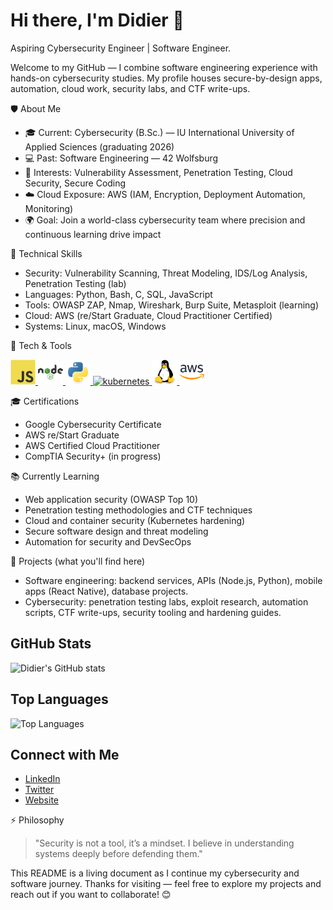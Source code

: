 # Hi there, I'm Didier 👋

Aspiring Cybersecurity Engineer | Software Engineer.

Welcome to my GitHub — I combine software engineering experience with hands-on cybersecurity studies. My profile houses secure-by-design apps, automation, cloud work, security labs, and CTF write-ups.

🛡️ About Me
- 🎓 Current: Cybersecurity (B.Sc.) — IU International University of Applied Sciences (graduating 2026)
- 💻 Past: Software Engineering — 42 Wolfsburg
- 🔐 Interests: Vulnerability Assessment, Penetration Testing, Cloud Security, Secure Coding
- ☁️ Cloud Exposure: AWS (IAM, Encryption, Deployment Automation, Monitoring)
- 🌍 Goal: Join a world-class cybersecurity team where precision and continuous learning drive impact

🧠 Technical Skills
- Security: Vulnerability Scanning, Threat Modeling, IDS/Log Analysis, Penetration Testing (lab)
- Languages: Python, Bash, C, SQL, JavaScript
- Tools: OWASP ZAP, Nmap, Wireshark, Burp Suite, Metasploit (learning)
- Cloud: AWS (re/Start Graduate, Cloud Practitioner Certified)
- Systems: Linux, macOS, Windows

🔧 Tech & Tools
<p>
  <a href="https://developer.mozilla.org/en-US/docs/Web/JavaScript" target="_blank" rel="noreferrer">
    <img src="https://raw.githubusercontent.com/devicons/devicon/master/icons/javascript/javascript-original.svg" alt="javascript" width="40" height="40"/>
  </a>
  <a href="https://nodejs.org" target="_blank" rel="noreferrer">
    <img src="https://raw.githubusercontent.com/devicons/devicon/master/icons/nodejs/nodejs-original-wordmark.svg" alt="nodejs" width="40" height="40"/>
  </a>
  <a href="https://www.python.org" target="_blank" rel="noreferrer">
    <img src="https://raw.githubusercontent.com/devicons/devicon/master/icons/python/python-original.svg" alt="python" width="40" height="40"/>
  </a>
  <a href="https://kubernetes.io" target="_blank" rel="noreferrer">
    <img src="https://www.vectorlogo.zone/logos/kubernetes/kubernetes-icon.svg" alt="kubernetes" width="40" height="40"/>
  </a>
  <a href="https://www.linux.org/" target="_blank" rel="noreferrer">
    <img src="https://raw.githubusercontent.com/devicons/devicon/master/icons/linux/linux-original.svg" alt="linux" width="40" height="40"/>
  </a>
  <a href="https://aws.amazon.com/" target="_blank" rel="noreferrer">
    <img src="https://raw.githubusercontent.com/devicons/devicon/master/icons/amazonwebservices/amazonwebservices-original.svg" alt="aws" width="40" height="40"/>
  </a>
</p>

🎓 Certifications
- Google Cybersecurity Certificate
- AWS re/Start Graduate
- AWS Certified Cloud Practitioner
- CompTIA Security+ (in progress)

📚 Currently Learning
- Web application security (OWASP Top 10)
- Penetration testing methodologies and CTF techniques
- Cloud and container security (Kubernetes hardening)
- Secure software design and threat modeling
- Automation for security and DevSecOps

📁 Projects (what you'll find here)
- Software engineering: backend services, APIs (Node.js, Python), mobile apps (React Native), database projects.
- Cybersecurity: penetration testing labs, exploit research, automation scripts, CTF write-ups, security tooling and hardening guides.

## GitHub Stats

![Didier's GitHub stats](https://github-readme-stats.vercel.app/api?username=di-pokemon&show_icons=true&theme=radical)

## Top Languages

![Top Languages](https://github-readme-stats.vercel.app/api/top-langs/?username=di-pokemon&layout=compact&theme=radical)

## Connect with Me

- [LinkedIn](https://linkedin.com/in/didier-m-287860251/)
- [Twitter](https://twitter.com/di-pokemon)
- [Website](https://di-pokemon.com)

⚡ Philosophy
> "Security is not a tool, it’s a mindset. I believe in understanding systems deeply before defending them."

This README is a living document as I continue my cybersecurity and software journey. Thanks for visiting — feel free to explore my projects and reach out if you want to collaborate! 😊
